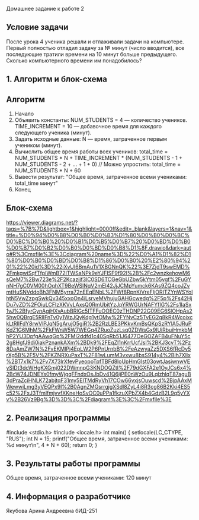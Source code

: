 Домашнее задание к работе 2
## Условие задачи
После урока 4 ученика решали и отлаживали задачи на компьютере. Первый полностью отладил задачу за № минут (число вводится), все последующие тратили времени на 10 минут больше предыдущего. Сколько компьютерного времени им понадобилось?
 ## 1. Алгоритм и блок-схема
## Алгоритм
1. Начало
2. Объявить константы:
    NUM_STUDENTS = 4 — количество учеников.
    TIME_INCREMENT = 10 — добавочное время для каждого следующего ученика (минут).
3. Задать исходные данные:
    N — время, затраченное первым учеником (минут).
4. Вычислить общее время работы всех учеников:
    total_time = NUM_STUDENTS * N + TIME_INCREMENT * (NUM_STUDENTS - 1 + NUM_STUDENTS - 2 + ... + 1 + 0)
    // Можно упростить: total_time = NUM_STUDENTS * N + 60
5. Вывести результат:
    "Общее время, затраченное всеми учениками: total_time минут"
6. Конец
## Блок-схема
https://viewer.diagrams.net/?tags=%7B%7D&lightbox=1&highlight=0000ff&edit=_blank&layers=1&nav=1&title=%D0%94%D0%B8%D0%B0%D0%B3%D1%80%D0%B0%D0%BC%D0%BC%D0%B0%20%D0%B1%D0%B5%D0%B7%20%D0%BD%D0%B0%D0%B7%D0%B2%D0%B0%D0%BD%D0%B8%D1%8F.drawio&dark=auto#R%3Cmxfile%3E%3Cdiagram%20name%3D%22%D0%A1%D1%82%D1%80%D0%B0%D0%BD%D0%B8%D1%86%D0%B0%20%E2%80%94%201%22%20id%3D%22iXvUI6BmAu1V1XBGNnQK%22%3E7ZjdT9swEMD%2FmkgwiSqfTfpIWmB72ITWSaNPk9eYJFISF9f92l%2B%2Fc2wnzkehowM6sQeM7%2Bw723e%2F2Kcazjjf3lC0SD6TCGeGbUZbw5kYtm05vgf%2FuGYnNH7gC0VM00hOqhXT9BeWSlNqV2mEl42JjJCMpYumck6KAs9ZQ4coJZvmtHuSNVddoBh3FNM5yrra72nEEqENbL%2FWf8RpnKiVreFIjORITZYnWSYoIhtN5VwZzpgSwkQv345xxoOn4iLsrveMVhujuGAHGcwedg%2F5p%2Fs42HjDu7vZD%2FOiuLCFlzXKVvLAxsQ0RmUbitYzJpYRWGUrNAFYfIG%2Fs1IaSx1vJ%2BfyrGynAgjHXvAubBRlGc5ITFFuOOEC0zTHDNP22G09EG6SlOHpAs25hw0QBrqE5RlIFnTv0y1WzJQyKdg1ytOMw%2FYNvCz5TvEG2q8kR4WcoixckLtRlIFdY8rwVlPJqN5gArujO5giR%2B2RzLBE3PKkvKmBsQKpSzRYlA5JRuPKdZ1G6MhM%2FkFWnW5W7WEGq4ZRuoZuzLsq0ZDWsGx9lUiRbuiHmkbMhP2YU3DpfgAAwqGp%2FMI2ddfd1c40SpRb51J6477OeGOZAFB4uFNuY5c2g8HgfJ9di0iakPznankAXm%2BDk9%2FEqZI1nKrrUcfJsl%2BKJ3cvT%2Fz8DaAmZW7N%2FvEKMlPj4EpLW2P6PnUrnbB%2FeAzwyaZz5DXS6fRcDv5rXg5B%2F5V%2FKZNRXuPaxT%2F81wLumM3vxwu8bsS914y4%2Blh7Xllx%2BT7x1k7%2Fv7X73lrXfevPyeopoTpfTBFd8loUpHmGlst03owtJasiwnwVEySIDt3dcWHgKXGmj022DWmnpG3KNDOQZtI%2F79dGXFA2e1OyJCs6x4%2BcW74JDNEYs0fmyWjgqFFndxOsJbDv41Q6ijPE0nWzOu9LqlzhlqT87aguB3dPraZciHNLK72abjtqF31my5EITMdRyVh17COw66vxjsOuwscd%2BjpAAxMWewwiLmg3yVEQPx9I%2B0AgnZMGsrrgjgXSdl8ZyL4i8R3cg86B2Kki4ES5c52%2FxJ3TfmlfmjvvfXKneHoSvOC0uPPa1fkzuXPbZX4b4GdzB2L9q5yYXv%2B26Vz9Bg%3D%3D%3C%2Fdiagram%3E%3C%2Fmxfile%3E
## 2. Реализация программы
#include <stdio.h>
#include <locale.h>
int main() 
{
    setlocale(LC_CTYPE, "RUS");
    int N = 15; 
    printf("Общее время, затраченное всеми учениками: %d минут\n", 4 * N + 60);
    return 0;
}
## 3. Результаты работы программы
Общее время, затраченное всеми учениками: 120 минут
## 4. Информация о разработчике
Якубова Арина Андреевна бИД-251
